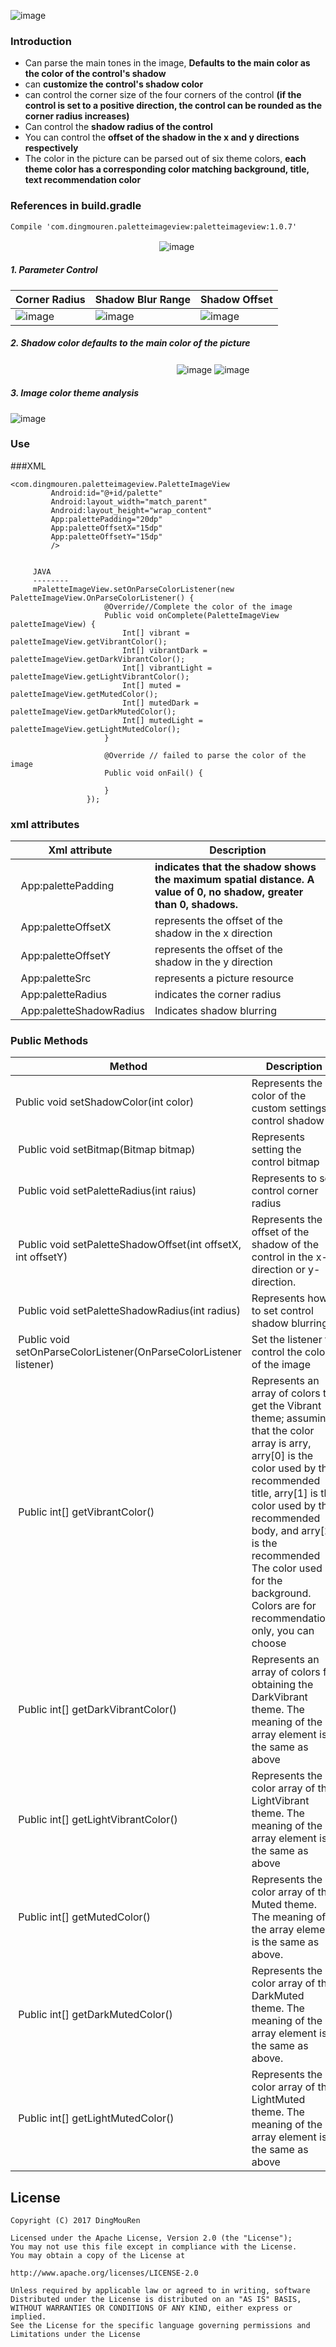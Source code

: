 ![image](https://github.com/DingMouRen/PaletteImageView/raw/master/screenshot/p1.png)
### Introduction
* Can parse the main tones in the image, **Defaults to the main color as the color of the control's shadow**
* can **customize the control's shadow color**
* can control the corner size of the four corners of the control **(if the control is set to a positive direction, the control can be rounded as the corner radius increases)**
* Can control the **shadow radius of the control**
* You can control the **offset of the shadow in the x and y directions respectively**
* The color in the picture can be parsed out of six theme colors, **each theme color has a corresponding color matching background, title, text recommendation color**


### References in build.gradle
```
Compile 'com.dingmouren.paletteimageview:paletteimageview:1.0.7'
```
　　　　　　　　　　　　　　　　　![image](https://github.com/DingMouRen/PaletteImageView/raw/master/screenshot/title.gif) 
##### 1. Parameter Control
Corner Radius | Shadow Blur Range | Shadow Offset
---|---|---
![image](https://github.com/DingMouRen/PaletteImageView/raw/master/screenshot/demo1.gif) | ![image](https://github.com/DingMouRen/PaletteImageView/raw/master/screenshot/demo2.gif) | ![image](https://github.com/DingMouRen/PaletteImageView/raw/master/screenshot/demo3.gif)

##### 2. Shadow color defaults to the main color of the picture

　　　　　　　　　　　　　　　　　　　![image](https://github.com/DingMouRen/PaletteImageView/raw/master/screenshot/demo4.gif)
![image](https://github.com/DingMouRen/PaletteImageView/raw/master/screenshot/p2.png)
##### 3. Image color theme analysis
![image](https://github.com/DingMouRen/PaletteImageView/raw/master/screenshot/p3.png)
### Use

###XML
```
<com.dingmouren.paletteimageview.PaletteImageView
         Android:id="@+id/palette"
         Android:layout_width="match_parent"
         Android:layout_height="wrap_content"
         App:palettePadding="20dp"
         App:paletteOffsetX="15dp"
         App:paletteOffsetY="15dp"
         />
     
     
     JAVA 
     --------
     mPaletteImageView.setOnParseColorListener(new PaletteImageView.OnParseColorListener() {
                     @Override//Complete the color of the image
                     Public void onComplete(PaletteImageView paletteImageView) {
                         Int[] vibrant = paletteImageView.getVibrantColor();
                         Int[] vibrantDark = paletteImageView.getDarkVibrantColor();
                         Int[] vibrantLight = paletteImageView.getLightVibrantColor();
                         Int[] muted = paletteImageView.getMutedColor();
                         Int[] mutedDark = paletteImageView.getDarkMutedColor();
                         Int[] mutedLight = paletteImageView.getLightMutedColor();
                     }
 
                     @Override // failed to parse the color of the image
                     Public void onFail() {
 
                     }
                 });
```
### xml attributes

Xml attribute | Description
---|---
  App:palettePadding | **indicates that the shadow shows the maximum spatial distance. A value of 0, no shadow, greater than 0, shadows.**
  App:paletteOffsetX | represents the offset of the shadow in the x direction
  App:paletteOffsetY | represents the offset of the shadow in the y direction
  App:paletteSrc | represents a picture resource
  App:paletteRadius | indicates the corner radius
  App:paletteShadowRadius | Indicates shadow blurring
### Public Methods
Method | Description
---|---
Public void setShadowColor(int color) | Represents the color of the custom settings control shadow
 Public void setBitmap(Bitmap bitmap) | Represents setting the control bitmap
 Public void setPaletteRadius(int raius) | Represents to set control corner radius
 Public void setPaletteShadowOffset(int offsetX, int offsetY) | Represents the offset of the shadow of the control in the x-direction or y-direction.
 Public void setPaletteShadowRadius(int radius) | Represents how to set control shadow blurring
 Public void setOnParseColorListener(OnParseColorListener listener) | Set the listener to control the color of the image
 Public int[] getVibrantColor() | Represents an array of colors to get the Vibrant theme; assuming that the color array is arry, arry[0] is the color used by the recommended title, arry[1] is the color used by the recommended body, and arry[2] is the recommended The color used for the background. Colors are for recommendations only, you can choose
 Public int[] getDarkVibrantColor()| Represents an array of colors for obtaining the DarkVibrant theme. The meaning of the array element is the same as above
 Public int[] getLightVibrantColor()| Represents the color array of the LightVibrant theme. The meaning of the array element is the same as above
 Public int[] getMutedColor()| Represents the color array of the Muted theme. The meaning of the array element is the same as above.
 Public int[] getDarkMutedColor()| Represents the color array of the DarkMuted theme. The meaning of the array element is the same as above.
 Public int[] getLightMutedColor()| Represents the color array of the LightMuted theme. The meaning of the array element is the same as above

## License
```
Copyright (C) 2017 DingMouRen

Licensed under the Apache License, Version 2.0 (the "License");
You may not use this file except in compliance with the License.
You may obtain a copy of the License at

http://www.apache.org/licenses/LICENSE-2.0

Unless required by applicable law or agreed to in writing, software
Distributed under the License is distributed on an "AS IS" BASIS,
WITHOUT WARRANTIES OR CONDITIONS OF ANY KIND, either express or implied.
See the License for the specific language governing permissions and
Limitations under the License
```
